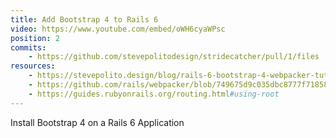 ```yaml
---
title: Add Bootstrap 4 to Rails 6
video: https://www.youtube.com/embed/oWH6cyaWPsc
position: 2
commits:
    - https://github.com/stevepolitodesign/stridecatcher/pull/1/files
resources:
    - https://stevepolito.design/blog/rails-6-bootstrap-4-webpacker-tutorial/
    - https://github.com/rails/webpacker/blob/749675d9c035dbc8777f718582e3e4804147e9e5/docs/webpack.md#plugins
    - https://guides.rubyonrails.org/routing.html#using-root
---
```

Install Bootstrap 4  on a Rails 6 Application